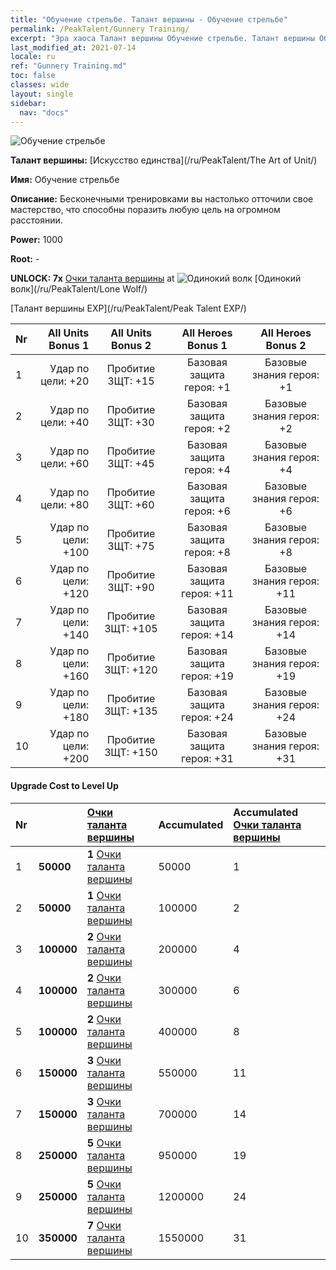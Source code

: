 ```yaml
---
title: "Обучение стрельбе. Талант вершины - Обучение стрельбе"
permalink: /PeakTalent/Gunnery Training/
excerpt: "Эра хаоса Талант вершины Обучение стрельбе. Талант вершины Обучение стрельбе. Обучение стрельбе"
last_modified_at: 2021-07-14
locale: ru
ref: "Gunnery Training.md"
toc: false
classes: wide
layout: single
sidebar:
  nav: "docs"
---
```


  ![Обучение стрельбе](/images/pt/talent_2008.png)

  **Талант вершины:** [Искусство единства](/ru/PeakTalent/The Art of Unit/)

  **Имя:** Обучение стрельбе

  **Описание:** Бесконечными тренировками вы настолько отточили свое мастерство, что способны поразить любую цель на огромном расстоянии.

  **Power:** 1000

  **Root:** -

  **UNLOCK: 7x** [Очки таланта вершины](/ItemsRU/con_934/) at ![Одинокий волк](/images/pt/talent_2001.png) [Одинокий волк](/ru/PeakTalent/Lone Wolf/)

  [Талант вершины EXP](/ru/PeakTalent/Peak Talent EXP/)

  | Nr | All Units Bonus 1 | All Units Bonus 2 | All Heroes Bonus 1 | All Heroes Bonus 2 |
  |:---|--------------:|:-------------:|:-------------:|:-------------:|
  | 1 | Удар по цели: +20 | Пробитие ЗЩТ: +15 | Базовая защита героя: +1 | Базовые знания героя: +1 |
  | 2 | Удар по цели: +40 | Пробитие ЗЩТ: +30 | Базовая защита героя: +2 | Базовые знания героя: +2 |
  | 3 | Удар по цели: +60 | Пробитие ЗЩТ: +45 | Базовая защита героя: +4 | Базовые знания героя: +4 |
  | 4 | Удар по цели: +80 | Пробитие ЗЩТ: +60 | Базовая защита героя: +6 | Базовые знания героя: +6 |
  | 5 | Удар по цели: +100 | Пробитие ЗЩТ: +75 | Базовая защита героя: +8 | Базовые знания героя: +8 |
  | 6 | Удар по цели: +120 | Пробитие ЗЩТ: +90 | Базовая защита героя: +11 | Базовые знания героя: +11 |
  | 7 | Удар по цели: +140 | Пробитие ЗЩТ: +105 | Базовая защита героя: +14 | Базовые знания героя: +14 |
  | 8 | Удар по цели: +160 | Пробитие ЗЩТ: +120 | Базовая защита героя: +19 | Базовые знания героя: +19 |
  | 9 | Удар по цели: +180 | Пробитие ЗЩТ: +135 | Базовая защита героя: +24 | Базовые знания героя: +24 |
  | 10 | Удар по цели: +200 | Пробитие ЗЩТ: +150 | Базовая защита героя: +31 | Базовые знания героя: +31 |


#### Upgrade Cost to Level Up

  | Nr | <i class="fas fa-coins"/> | [Очки таланта вершины](/ItemsRU/con_934/) | Accumulated <i class="fas fa-coins"/> | Accumulated [Очки таланта вершины](/ItemsRU/con_934/) |
  |:---|:--------------|:-------------|:-------------|:-------------|
  | 1 | **50000** | **1** [Очки таланта вершины](/ItemsRU/con_934/) | 50000 | 1 |
  | 2 | **50000** | **1** [Очки таланта вершины](/ItemsRU/con_934/) | 100000 | 2 |
  | 3 | **100000** | **2** [Очки таланта вершины](/ItemsRU/con_934/) | 200000 | 4 |
  | 4 | **100000** | **2** [Очки таланта вершины](/ItemsRU/con_934/) | 300000 | 6 |
  | 5 | **100000** | **2** [Очки таланта вершины](/ItemsRU/con_934/) | 400000 | 8 |
  | 6 | **150000** | **3** [Очки таланта вершины](/ItemsRU/con_934/) | 550000 | 11 |
  | 7 | **150000** | **3** [Очки таланта вершины](/ItemsRU/con_934/) | 700000 | 14 |
  | 8 | **250000** | **5** [Очки таланта вершины](/ItemsRU/con_934/) | 950000 | 19 |
  | 9 | **250000** | **5** [Очки таланта вершины](/ItemsRU/con_934/) | 1200000 | 24 |
  | 10 | **350000** | **7** [Очки таланта вершины](/ItemsRU/con_934/) | 1550000 | 31 |
